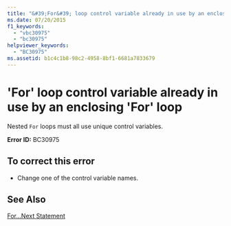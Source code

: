 ```yaml
---
title: "&#39;For&#39; loop control variable already in use by an enclosing &#39;For&#39; loop"
ms.date: 07/20/2015
f1_keywords: 
  - "vbc30975"
  - "bc30975"
helpviewer_keywords: 
  - "BC30975"
ms.assetid: b1c4c1b8-98c2-4958-8bf1-6681a7833679
---
```

# &#39;For&#39; loop control variable already in use by an enclosing &#39;For&#39; loop
Nested `For` loops must all use unique control variables.  
  
 **Error ID:** BC30975  
  
## To correct this error  
  
- Change one of the control variable names.  
  
## See Also  
 [For...Next Statement](../../visual-basic/language-reference/statements/for-next-statement.md)
